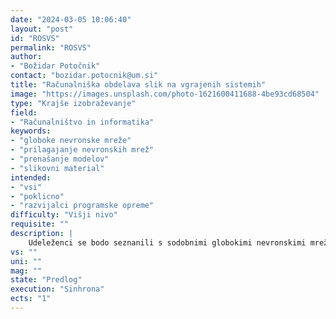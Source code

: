 ```yaml
---
date: "2024-03-05 10:06:40"
layout: "post"
id: "ROSVS"
permalink: "ROSVS"
author:
- "Božidar Potočnik"
contact: "bozidar.potocnik@um.si"
title: "Računalniška obdelava slik na vgrajenih sistemih"
image: "https://images.unsplash.com/photo-1621600411688-4be93cd68504"
type: "Krajše izobraževanje"
field:
- "Računalništvo in informatika"
keywords:
- "globoke nevronske mreže"
- "prilagajanje nevronskih mrež"
- "prenašanje modelov"
- "slikovni material"
intended:
- "vsi"
- "poklicno"
- "razvijalci programske opreme"
difficulty: "Višji nivo"
requisite: ""
description: |
    Udeleženci se bodo seznanili s sodobnimi globokimi nevronskimi mrežami, namenjenimi obdelovanju in analizi digitalnih slik. Razumeli bodo računske in prostorske zahteve za učenje in delovanje nevronskih mrež. Spoznali bodo postopke za prilagajanje in prenašanje globokih nevronskih mrež, naučenih na zmogljivih računalniških sistemih, na sisteme z omejeno računsko in pomnilniško močjo, kot so, na primer, vgrajeni sistemi. V praktičnih vajah bodo izkazali razumevanje teh principov pri uporabi modernih modelov za prepoznavo, detekcijo in analizo slikovnega materiala. Za vključitev v skupino se od udeležencev pričakuje osnovno razumevanje delovanja in implementiranja globokih nevronskih mrež.
vs: ""
uni: ""
mag: ""
state: "Predlog"
execution: "Sinhrona"
ects: "1"
---
```

